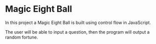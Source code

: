 # Magic Eight Ball

In this project a Magic Eight Ball is built using control flow in JavaScript.

The user will be able to input a question, then the program will output a random fortune.
